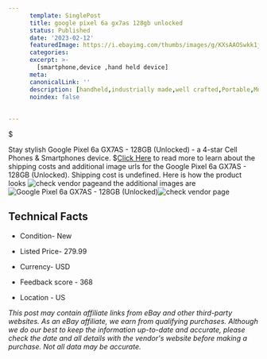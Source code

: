 ```yaml
---
      template: SinglePost
      title: google pixel 6a gx7as 128gb unlocked 
      status: Published
      date: '2023-02-12'
      featuredImage: https://i.ebayimg.com/thumbs/images/g/KXsAAOSwkk1jhpNm/s-l225.jpg
      categories: 
      excerpt: >-
        [smartphone,device ,hand held device]
      meta:
      canonicalLink: ''
      description: [handheld,industrially made,well crafted,Portable,Mobile,Compact,Convenient,Lightweight,Maneuverable,Man-portable,Miniature,Carriable,Hand-held,Light,Holdable,Transportable,Mobile device,Pocket-sized,On-the-go,Wireless,Cordless,Compact size,Convenient size, smartphone,device ,hand held device]
      noindex: false
      
        
---
```

$

Stay stylish Google Pixel 6a GX7AS - 128GB (Unlocked) - a 4-star Cell Phones & Smartphones device.
$[Click Here](https://www.ebay.com/itm/285137999552?hash=item42638c96c0%3Ag%3AKXsAAOSwkk1jhpNm&mkevt=1&mkcid=1&mkrid=711-53200-19255-0&campid=%253CePNCampaignId%253E&customid=%253CreferenceId%253E&toolid=10049) to read more to learn about the shipping costs and additional image urls for the Google Pixel 6a GX7AS - 128GB (Unlocked). Shipping cost is undefined. Here is how the product looks ![check vendor page](https://i.ebayimg.com/thumbs/images/g/KXsAAOSwkk1jhpNm/s-l225.jpg)and the additional images are![Google Pixel 6a GX7AS - 128GB (Unlocked)](https://i.ebayimg.com/images/g/KXsAAOSwkk1jhpNm/s-l1600.jpg)![check vendor page](https://origin-galleryplus.ebayimg.com/ws/web/285137999552_2_0_1/225x225.jpg,https://origin-galleryplus.ebayimg.com/ws/web/285137999552_3_0_1/225x225.jpg)



 ## Technical Facts 



     
      

 - Condition- New 


      

 - Listed Price- 279.99 


      

 - Currency- USD 


      

 - Feedback score - 368 


      

 - Location - US 


      
      

 *_This post may contain affiliate links from eBay and other third-party websites. As an eBay affiliate, we earn from qualifying purchases. Although we do our best to keep the information up-to-date and accurate, please check the date and all details with the vendor's website before making a purchase. Not all data may be accurate._*






